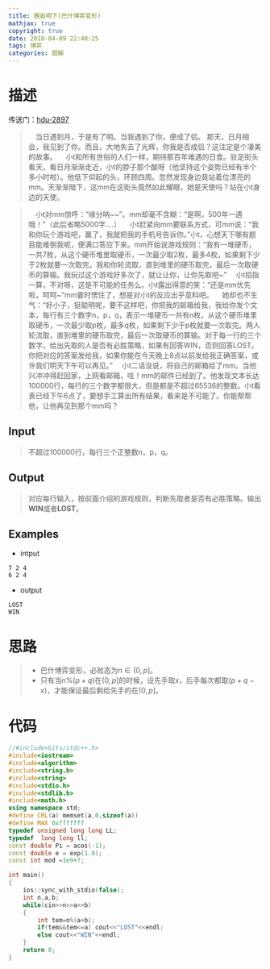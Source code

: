 ```yaml
---
title: 邂逅明下(巴什博弈变形)
mathjax: true
copyright: true
date: 2018-04-09 22:40:25
tags: 博弈
categories: 题解
---
```

# 描述
传送门：[hdu-2897](http://acm.hdu.edu.cn/showproblem.php?pid=2897)

>&emsp;当日遇到月，于是有了明。当我遇到了你，便成了侣。 
那天，日月相会，我见到了你。而且，大地失去了光辉，你我是否成侣？这注定是个凄美的故事。
&emsp;小t和所有世俗的人们一样，期待那百年难遇的日食。驻足街头看天，看日月渐渐走近，小t的脖子那个酸呀（他坚持这个姿势已经有半个多小时啦）。他低下仰起的头，环顾四周。忽然发现身边竟站着位漂亮的mm。天渐渐暗下，这mm在这街头竟然如此耀眼，她是天使吗？站在小t身边的天使。

<!--more--> 
>&emsp;小t对mm惊呼：“缘分呐~~”。mm却毫不含糊：“是啊，500年一遇哦！”（此后省略5000字….） 
&emsp;小t赶紧向mm要联系方式，可mm说：“我和你玩个游戏吧，赢了，我就把我的手机号告诉你。”小t，心想天下哪有题目能难倒我呢，便满口答应下来。mm开始说游戏规则：“我有一堆硬币，一共7枚，从这个硬币堆里取硬币，一次最少取2枚，最多4枚，如果剩下少于2枚就要一次取完。我和你轮流取，直到堆里的硬币取完，最后一次取硬币的算输。我玩过这个游戏好多次了，就让让你，让你先取吧~” 
&emsp;小t掐指一算，不对呀，这是不可能的任务么。小t露出得意的笑：“还是mm优先啦，呵呵~”mm霎时愣住了，想是对小t的反应出乎意料吧。 
&emsp;她却也不生气：“好小子，挺聪明呢，要不这样吧，你把我的邮箱给我，我给你发个文本，每行有三个数字n，p，q，表示一堆硬币一共有n枚，从这个硬币堆里取硬币，一次最少取p枚，最多q枚，如果剩下少于p枚就要一次取完。两人轮流取，直到堆里的硬币取完，最后一次取硬币的算输。对于每一行的三个数字，给出先取的人是否有必胜策略，如果有回答WIN，否则回答LOST。你把对应的答案发给我，如果你能在今天晚上8点以前发给我正确答案，或许我们明天下午可以再见。” 
&emsp;小t二话没说，将自己的邮箱给了mm。当他兴冲冲得赶回家，上网看邮箱，哇！mm的邮件已经到了。他发现文本长达100000行，每行的三个数字都很大，但是都是不超过65536的整数。小t看表已经下午6点了，要想手工算出所有结果，看来是不可能了。你能帮帮他，让他再见到那个mm吗？ 

## Input
>不超过100000行，每行三个正整数n，p，q。

## Output
>对应每行输入，按前面介绍的游戏规则，判断先取者是否有必胜策略。输出**WIN**或者**LOST**。

## Examples
* intput
```
7 2 4
6 2 4
```
* output
```
LOST
WIN
```

# 思路
>* 巴什博弈变形，必败态为$n\in (0,p]$。
>* 只有当$n\%(p+q)$在$(0,p]$的时候，设先手取$x$，后手每次都取$(p+q-x)$，才能保证最后剩给先手的在$(0,p]$。

# 代码
```c++
//#include<bits/stdc++.h>
#include<iostream>
#include<algorithm>
#include<string.h>
#include<string>
#include<stdio.h>
#include<stdlib.h>
#include<math.h>
using namespace std;
#define CRL(a) memset(a,0,sizeof(a))
#define MAX 0xfffffff
typedef unsigned long long LL;
typedef  long long ll;
const double Pi = acos(-1);
const double e = exp(1.0);
const int mod =1e9+7;

int main()
{
    ios::sync_with_stdio(false);
    int n,a,b;
    while(cin>>n>>a>>b)
    {
        int tem=n%(a+b);
        if(tem&&tem<=a) cout<<"LOST"<<endl;
        else cout<<"WIN"<<endl;
    }
    return 0;
}

```
